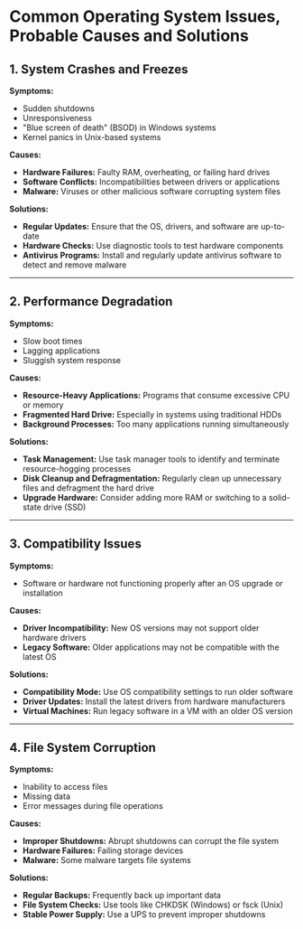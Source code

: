 # Common Operating System Issues, Probable Causes and Solutions

## 1. System Crashes and Freezes

**Symptoms:**  
- Sudden shutdowns  
- Unresponsiveness  
- "Blue screen of death" (BSOD) in Windows systems  
- Kernel panics in Unix-based systems  

**Causes:**  
- **Hardware Failures:** Faulty RAM, overheating, or failing hard drives  
- **Software Conflicts:** Incompatibilities between drivers or applications  
- **Malware:** Viruses or other malicious software corrupting system files  

**Solutions:**  
- **Regular Updates:** Ensure that the OS, drivers, and software are up-to-date  
- **Hardware Checks:** Use diagnostic tools to test hardware components  
- **Antivirus Programs:** Install and regularly update antivirus software to detect and remove malware  

---

## 2. Performance Degradation

**Symptoms:**  
- Slow boot times  
- Lagging applications  
- Sluggish system response  

**Causes:**  
- **Resource-Heavy Applications:** Programs that consume excessive CPU or memory  
- **Fragmented Hard Drive:** Especially in systems using traditional HDDs  
- **Background Processes:** Too many applications running simultaneously  

**Solutions:**  
- **Task Management:** Use task manager tools to identify and terminate resource-hogging processes  
- **Disk Cleanup and Defragmentation:** Regularly clean up unnecessary files and defragment the hard drive  
- **Upgrade Hardware:** Consider adding more RAM or switching to a solid-state drive (SSD)  

---

## 3. Compatibility Issues

**Symptoms:**  
- Software or hardware not functioning properly after an OS upgrade or installation  

**Causes:**  
- **Driver Incompatibility:** New OS versions may not support older hardware drivers  
- **Legacy Software:** Older applications may not be compatible with the latest OS  

**Solutions:**  
- **Compatibility Mode:** Use OS compatibility settings to run older software  
- **Driver Updates:** Install the latest drivers from hardware manufacturers  
- **Virtual Machines:** Run legacy software in a VM with an older OS version  

---

## 4. File System Corruption

**Symptoms:**  
- Inability to access files  
- Missing data  
- Error messages during file operations  

**Causes:**  
- **Improper Shutdowns:** Abrupt shutdowns can corrupt the file system  
- **Hardware Failures:** Failing storage devices  
- **Malware:** Some malware targets file systems  

**Solutions:**  
- **Regular Backups:** Frequently back up important data  
- **File System Checks:** Use tools like CHKDSK (Windows) or fsck (Unix)  
- **Stable Power Supply:** Use a UPS to prevent improper shutdowns  
